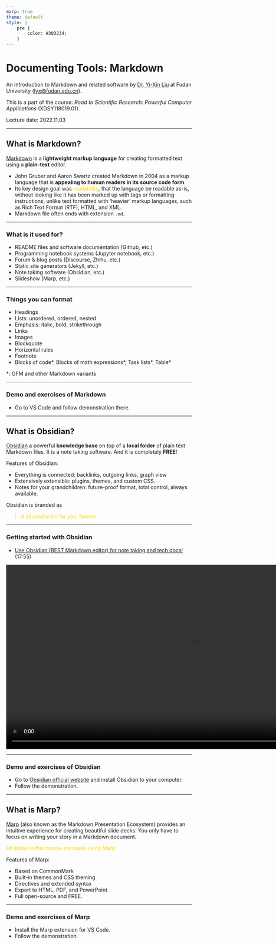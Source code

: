 ```yaml
---
marp: true
theme: default
style: |
    pre {
        color: #303234;
    }
---
```


<!--
backgroundColor: #191a2e
color: skyblue
-->
# Documenting Tools: Markdown

An introduction to Markdown and related software by [Dr. Yi-Xin Liu](http://www.yxliu.group) at Fudan University (lyx@fudan.edu.cn).

This is a part of the course: *Road to Scientific Research: Powerful Computer Applications* (XDSY118019.01).

Lecture date: 2022.11.03

---

<!-- _paginate: true -->
## What is Markdown?

[Markdown](https://daringfireball.net/projects/markdown/) is a **lightweight markup language** for creating formatted text using a **plain-text** editor.

- John Gruber and Aaron Swartz created Markdown in 2004 as a markup language that is **appealing to human readers in its source code form**.
- Its key design goal was <span style="color:gold">readability</span>, that the language be readable as-is, without looking like it has been marked up with tags or formatting instructions, unlike text formatted with ‘heavier’ markup languages, such as Rich Text Format (RTF), HTML, and XML.
- Markdown file often ends with extension `.md`.

---

### What is it used for?

- README files and software documentation (Github, etc.)
- Programming notebook systems (Jupyter notebook, etc.)
- Forum & blog posts (Discourse, Zhihu, etc.)
- Static site generators (Jekyll, etc.)
- Note taking software (Obsidian, etc.)
- Slideshow (Marp, etc.)

---

### Things you can format
- Headings
- Lists: unordered, ordered, nested
- Emphasis: italic, bold, strikethrough
- Links
- Images
- Blockquote
- Horizontal rules
- Footnote
- Blocks of code*, Blocks of math expressions*, Task lists*, Table*

*: GFM and other Markdown variants

---

### Demo and exercises of Markdown

- Go to VS Code and follow demonstration there.

---

## What is Obsidian?

[Obsidian](https://obsidian.md/) a powerful **knowledge base** on top of
a **local folder** of plain text Markdown files. It is a note taking software. And it is completely **FREE**!

Features of Obsidian:

- Everything is connected: backlinks, outgoing links, graph view
- Extensively extensible: plugins, themes, and custom CSS.
- Notes for your grandchildren: future-proof format, total control, always available.

Obsidian is branded as

> <span style=color:gold>A second brain for you, forever.<span>

---

### Getting started with Obsidian

- [Use Obsidian (BEST Markdown editor) for note taking and tech docs!](https://youtu.be/cBzc5r-FNW0) (17:55)

<video height="500" controls>
    <source src="obsidian.mp4">
</video>

---

### Demo and exercises of Obsidian

- Go to [Obsidian official website](https://obsidian.md/) and install Obsidian to your computer.
- Follow the demonstration.

---

## What is Marp?

[Marp](https://marp.app/) (also known as the Markdown Presentation Ecosystem) provides an intuitive experience for creating beautiful slide decks. You only have to focus on writing your story in a Markdown document.

<span style=color:gold>All slides in this course are made using Marp!</span>

Features of Marp:

- Based on CommonMark
- Built-in themes and CSS theming
- Directives and extended syntax
- Export to HTML, PDF, and PowerPoint
- Full open-source and FREE.

---

### Demo and exercises of Marp

- Install the Marp extension for VS Code.
- Follow the demonstration.